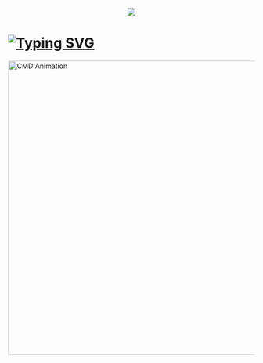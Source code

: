 <p align="center">
  <img src="https://capsule-render.vercel.app/api?type=waving&height=101&color=0:0061ff,100:60efff"/>
</p>
<h1><a href="https://git.io/typing-svg"><img src="https://readme-typing-svg.demolab.com?font=Fira+Code&size=26&pause=1000&color=059df5&repeat=false&width=500&height=39&lines=Hey+there!+I'm+Namig+Akhundov%F0%9F%9B%B8" alt="Typing SVG" /></a></h1>
<img src="./CMDVideoNamig-Clipchamp.gif" alt="CMD Animation" width="800" height="600" />


